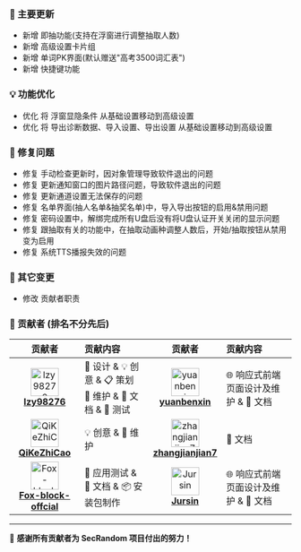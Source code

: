 ### 🚀 主要更新

- 新增 即抽功能(支持在浮窗进行调整抽取人数)
- 新增 高级设置卡片组
- 新增 单词PK界面(默认赠送"高考3500词汇表")
- 新增 快捷键功能

### 💡 功能优化

- 优化 将 浮窗显隐条件 从基础设置移动到高级设置
- 优化 将 导出诊断数据、导入设置、导出设置 从基础设置移动到高级设置

### 🐛 修复问题

- 修复 手动检查更新时，因对象管理导致软件退出的问题
- 修复 更新通知窗口的图片路径问题，导致软件退出的问题
- 修复 更新通道设置无法保存的问题
- 修复 名单界面(抽人名单&抽奖名单)中，导入导出按钮的启用&禁用问题
- 修复 密码设置中，解绑完成所有U盘后没有将U盘认证开关关闭的显示问题
- 修复 跟抽取有关的功能中，在抽取动画种调整人数后，开始/抽取按钮从禁用变为启用
- 修复 系统TTS播报失效的问题

### 🔧 其它变更 

- 修改 贡献者职责

### 🙏 贡献者 (排名不分先后)

<div align="left">

| 贡献者 | 贡献内容 | 贡献者 | 贡献内容 |
|:------:|:----------|:------:|:----------|
| <img src="https://github.com/SECTL/SecRandom/raw/main/app/resource/icon/contributor1.png" width="50px;" alt="lzy98276"/> <br> [**lzy98276**](https://github.com/lzy98276) | 🎨 设计 & 💡 创意 & 📋 策划 <br> 🔧 维护 & 📝 文档 & 🧪 测试 | <img src="https://github.com/SECTL/SecRandom/raw/main/app/resource/icon/contributor4.png" width="50px;" alt="yuanbenxin"/> <br> [**yuanbenxin**](https://github.com/yuanbenxin) | 🌐 响应式前端页面设计及维护 & 📝 文档 |
| <img src="https://github.com/SECTL/SecRandom/raw/main/app/resource/icon/contributor2.png" width="50px;" alt="QiKeZhiCao"/> <br> [**QiKeZhiCao**](https://github.com/QiKeZhiCao) | 💡 创意 & 🔧 维护 | <img src="https://github.com/SECTL/SecRandom/raw/main/app/resource/icon/contributor5.png" width="50px;" alt="zhangjianjian7"/> <br> [**zhangjianjian7**](https://github.com/zhangjianjian7) | 📝 文档 |
| <img src="https://github.com/SECTL/SecRandom/raw/main/app/resource/icon/contributor3.png" width="50px;" alt="Fox-block-offcial"/> <br> [**Fox-block-offcial**](https://github.com/Fox-block-offcial) | 🧪 应用测试 & 📝 文档 & 📦 安装包制作 | <img src="https://github.com/SECTL/SecRandom/raw/main/app/resource/icon/contributor6.png" width="50px;" alt="Jursin"/> <br> [**Jursin**](https://github.com/Jursin) | 🌐 响应式前端页面设计及维护 & 📝 文档 |
</div>

---

💝 **感谢所有贡献者为 SecRandom 项目付出的努力！**